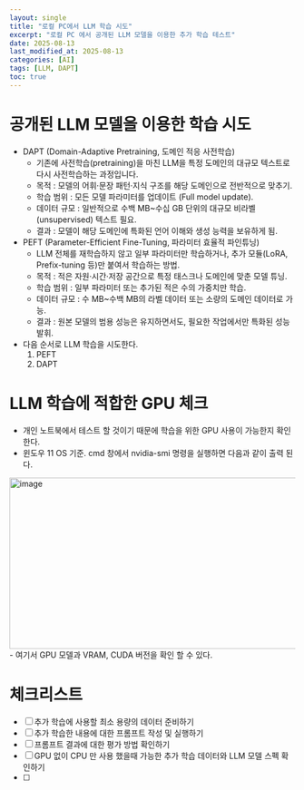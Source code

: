```yaml
---
layout: single
title: "로컬 PC에서 LLM 학습 시도"
excerpt: "로컬 PC 에서 공개된 LLM 모델을 이용한 추가 학습 테스트"
date: 2025-08-13
last_modified_at: 2025-08-13
categories: [AI]
tags: [LLM, DAPT]
toc: true
---
```


# 공개된 LLM 모델을 이용한 학습 시도
- DAPT (Domain-Adaptive Pretraining, 도메인 적응 사전학습)
  - 기존에 사전학습(pretraining)을 마친 LLM을 특정 도메인의 대규모 텍스트로 다시 사전학습하는 과정입니다.
  - 목적 : 모델의 어휘·문장 패턴·지식 구조를 해당 도메인으로 전반적으로 맞추기.
  - 학습 범위 : 모든 모델 파라미터를 업데이트 (Full model update).
  - 데이터 규모 : 일반적으로 수백 MB~수십 GB 단위의 대규모 비라벨(unsupervised) 텍스트 필요.
  - 결과 : 모델이 해당 도메인에 특화된 언어 이해와 생성 능력을 보유하게 됨.
- PEFT (Parameter-Efficient Fine-Tuning, 파라미터 효율적 파인튜닝)
  - LLM 전체를 재학습하지 않고 일부 파라미터만 학습하거나, 추가 모듈(LoRA, Prefix-tuning 등)만 붙여서 학습하는 방법.
  - 목적 : 적은 자원·시간·저장 공간으로 특정 태스크나 도메인에 맞춘 모델 튜닝.
  - 학습 범위 : 일부 파라미터 또는 추가된 적은 수의 가중치만 학습.
  - 데이터 규모 : 수 MB~수백 MB의 라벨 데이터 또는 소량의 도메인 데이터로 가능.
  - 결과 : 원본 모델의 범용 성능은 유지하면서도, 필요한 작업에서만 특화된 성능 발휘.
- 다음 순서로 LLM 학습을 시도한다.
  1. PEFT
  2. DAPT

# LLM 학습에 적합한 GPU 체크
- 개인 노트북에서 테스트 할 것이기 때문에 학습을 위한 GPU 사용이 가능한지 확인 한다.
- 윈도우 11 OS 기준. cmd 창에서 nvidia-smi 명령을 실행하면 다음과 같이 출력 된다.
<img width="1262" height="302" alt="image" src="https://github.com/user-attachments/assets/a93e843e-2671-4c01-9146-db7bde498116" />
- 여기서 GPU 모델과 VRAM, CUDA 버전을 확인 할 수 있다.

# 체크리스트
- [ ] 추가 학습에 사용할 최소 용량의 데이터 준비하기
- [ ] 추가 학습한 내용에 대한 프롬프트 작성 및 실행하기
- [ ] 프롬프트 결과에 대한 평가 방법 확인하기
- [ ] GPU 없이 CPU 만 사용 했을때 가능한 추가 학습 데이터와 LLM 모델 스펙 확인하기
- [ ] 
